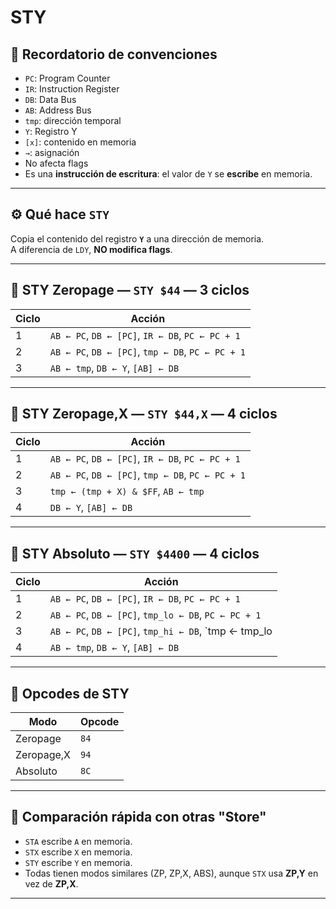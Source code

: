 # STY

## 🧠 Recordatorio de convenciones

- `PC`: Program Counter  
- `IR`: Instruction Register  
- `DB`: Data Bus  
- `AB`: Address Bus  
- `tmp`: dirección temporal  
- `Y`: Registro Y  
- `[x]`: contenido en memoria  
- `→`: asignación  
- No afecta flags  
- Es una **instrucción de escritura**: el valor de `Y` se **escribe** en memoria.

---

## ⚙️ Qué hace `STY`

Copia el contenido del registro **`Y`** a una dirección de memoria.  
A diferencia de `LDY`, **NO modifica flags**.

---

## 🔸 STY Zeropage — `STY $44` — **3 ciclos**

| Ciclo | Acción |
|-------|--------|
| 1     | `AB ← PC`, `DB ← [PC]`, `IR ← DB`, `PC ← PC + 1` |
| 2     | `AB ← PC`, `DB ← [PC]`, `tmp ← DB`, `PC ← PC + 1` |
| 3     | `AB ← tmp`, `DB ← Y`, `[AB] ← DB` |

---

## 🔸 STY Zeropage,X — `STY $44,X` — **4 ciclos**

| Ciclo | Acción |
|-------|--------|
| 1     | `AB ← PC`, `DB ← [PC]`, `IR ← DB`, `PC ← PC + 1` |
| 2     | `AB ← PC`, `DB ← [PC]`, `tmp ← DB`, `PC ← PC + 1` |
| 3     | `tmp ← (tmp + X) & $FF`, `AB ← tmp` |
| 4     | `DB ← Y`, `[AB] ← DB` |

---

## 🔸 STY Absoluto — `STY $4400` — **4 ciclos**

| Ciclo | Acción |
|-------|--------|
| 1     | `AB ← PC`, `DB ← [PC]`, `IR ← DB`, `PC ← PC + 1` |
| 2     | `AB ← PC`, `DB ← [PC]`, `tmp_lo ← DB`, `PC ← PC + 1` |
| 3     | `AB ← PC`, `DB ← [PC]`, `tmp_hi ← DB`, `tmp ← tmp_lo | (tmp_hi << 8)`, `PC ← PC + 1` |
| 4     | `AB ← tmp`, `DB ← Y`, `[AB] ← DB` |

---

## 🧾 Opcodes de STY

| Modo         | Opcode |
|--------------|--------|
| Zeropage     | `84`   |
| Zeropage,X   | `94`   |
| Absoluto     | `8C`   |

---

## 🧩 Comparación rápida con otras "Store"

- `STA` escribe `A` en memoria.
- `STX` escribe `X` en memoria.
- `STY` escribe `Y` en memoria.
- Todas tienen modos similares (ZP, ZP,X, ABS), aunque `STX` usa **ZP,Y** en vez de **ZP,X**.

---
